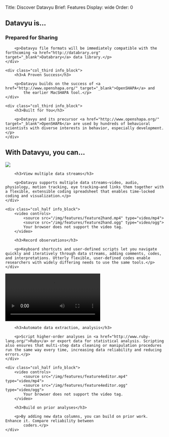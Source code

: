 Title: Discover Datavyu
Brief: Features
Display: wide
Order: 0

<h2 class="special_head">Datavyu is...</h2>

<section id="info_blocks_1" class="cf info_blocks footless">
	<div class="col_third info_block">
		<h3>Prepared for Sharing</h3>

		<p>Datavyu file formats will be immediately compatible with the forthcoming <a href="http://databrary.org" target="_blank">Databrary</a> data library.</p>
	</div>

	<div class="col_third info_block">
		<h3>A Proven Success</h3>

		<p>Datavyu builds on the success of <a href="http://www.openshapa.org/" target="_blank">OpenSHAPA</a> and
			the earlier MacSHAPA tool.</p>
	</div>

	<div class="col_third info_block">
		<h3>Built for You</h3>

		<p>Datavyu and its precursor <a href="http://www.openshapa.org/" target="_blank">OpenSHAPA</a> are used by hundreds of behavioral scientists with diverse interests in behavior, especially development.</p>
	</div>
</section>

<h2 class="special_head">With Datavyu, you can...</h2>

<section id="info_blocks_2" class="cf info_blocks footless">
	<div class="col_half info_block">
		<img src="/img/features/feature1datastreams.png">

		<h3>View multiple data streams</h3>

		<p>Datavyu supports multiple data streams—video, audio, physiology, motion tracking, eye tracking—and links them together with a flexible, extensible coding spreadsheet that enables time-locked coding and visualization.</p>
	</div>

	<div class="col_half info_block">
		<video controls>
			<source src="/img/features/feature2hand.mp4" type="video/mp4">
			<source src="/img/features/feature2hand.ogg" type="video/ogg">
			Your browser does not support the video tag.
		</video>

		<h3>Record observations</h3>

		<p>Keyboard shortcuts and user-defined scripts let you navigate quickly and iteratively through data streams, adding comments, codes, and interpretations. Utterly flexible, user-defined codes enable researchers with widely differing needs to use the same tools.</p>
	</div>
</section>

<section id="info_blocks_3" class="cf info_blocks footless">
	<div class="col_half info_block">
		<video controls>
			<source src="/img/features/feature3scripts.mp4" type="video/mp4">
			<source src="/img/features/feature3scripts.ogg" type="video/ogg">
			Your browser does not support the video tag.
		</video>

		<h3>Automate data extraction, analysis</h3>

		<p>Script higher-order analyses in <a href="http://www.ruby-lang.org/">Ruby</a> or export data for statistical analysis. Scripting also ensures that multi-step data cleaning or manipulation procedures run the same way every time, increasing data reliability and reducing errors.</p>
	</div>

	<div class="col_half info_block">
		<video controls>
			<source src="/img/features/feature4editor.mp4" type="video/mp4">
			<source src="/img/features/feature4editor.ogg" type="video/ogg">
			Your browser does not support the video tag.
		</video>

		<h3>Build on prior analyses</h3>

		<p>By adding new data columns, you can build on prior work. Enhance it. Compare reliability between
			coders.</p>
	</div>
</section>
